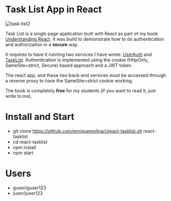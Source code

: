 # Task List App in React

![task-list2](https://user-images.githubusercontent.com/11150895/139749657-0034c62b-4eb1-4210-9fec-7251b8daccda.png)

Task List is a single page application built with React as part of my book [Understanding React](https://leanpub.com/understandingreact). It was build to demonstrate how to do authentication and authorization in a **secure** way.

It requires to have it running two services I have wrote: [UserAuth](https://github.com/enriquemolinari/userauth) and [TaskList](https://github.com/enriquemolinari/tasklist). Authentication is implemented using the cookie (HttpOnly, SameSite=strict, Secure) based approach and a JWT token.

The react app, and these two back-end services must be accessed through a reverse proxy to have the SameSite=strict cookie working.

The book is completely **free** for my students (if you want to read it, just write to me).

# Install and Start

- git clone https://github.com/enriquemolinari/react-tasklist.git react-tasklist
- cd react-tasklist
- npm install
- npm start

# Users

- guser/guser123
- juser/juser123
